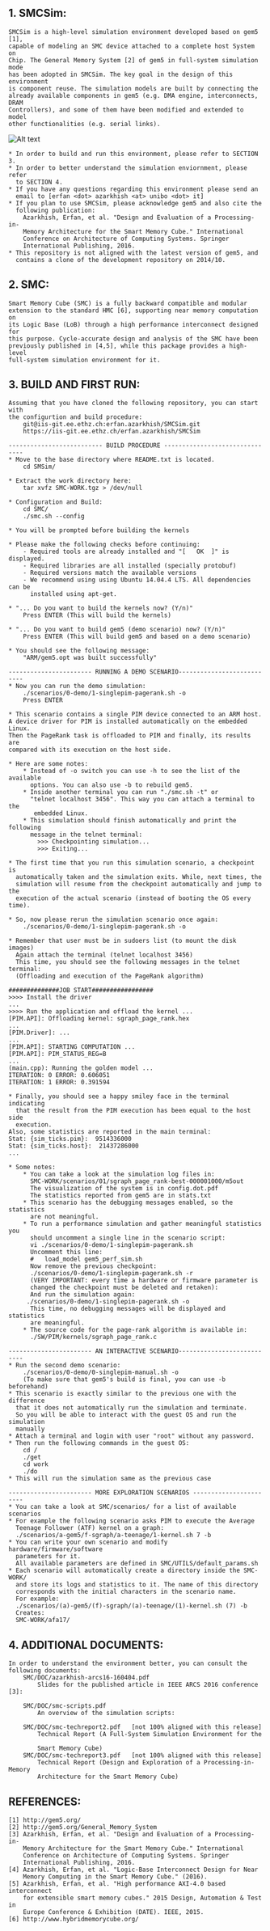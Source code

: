 ## 1. SMCSim:
    SMCSim is a high-level simulation environment developed based on gem5 [1],
    capable of modeling an SMC device attached to a complete host System on
    Chip. The General Memory System [2] of gem5 in full-system simulation mode
    has been adopted in SMCSim. The key goal in the design of this environment
    is component reuse. The simulation models are built by connecting the
    already available components in gem5 (e.g. DMA engine, interconnects, DRAM
    Controllers), and some of them have been modified and extended to model
    other functionalities (e.g. serial links).

![Alt text](SMC/DOC/smcsim-small.png?raw=true "SMCSim")

    * In order to build and run this environment, please refer to SECTION 3.
    * In order to better understand the simulation enviornment, please refer 
      to SECTION 4.
    * If you have any questions regarding this environment please send an
      email to [erfan <dot> azarkhish <at> unibo <dot> it]
    * If you plan to use SMCSim, please acknowledge gem5 and also cite the
      following publication:
        Azarkhish, Erfan, et al. "Design and Evaluation of a Processing-in-
        Memory Architecture for the Smart Memory Cube." International 
        Conference on Architecture of Computing Systems. Springer
        International Publishing, 2016.
    * This repository is not aligned with the latest version of gem5, and
      contains a clone of the development repository on 2014/10.
    
## 2. SMC:
    Smart Memory Cube (SMC) is a fully backward compatible and modular 
    extension to the standard HMC [6], supporting near memory computation on 
    its Logic Base (LoB) through a high performance interconnect designed for 
    this purpose. Cycle-accurate design and analysis of the SMC have been 
    previously published in [4,5], while this package provides a high-level 
    full-system simulation environment for it.
    
## 3. BUILD AND FIRST RUN:
    Assuming that you have cloned the following repository, you can start with
    the configurtion and build procedure:
        git@iis-git.ee.ethz.ch:erfan.azarkhish/SMCSim.git
        https://iis-git.ee.ethz.ch/erfan.azarkhish/SMCSim

    -------------------------- BUILD PROCEDURE -------------------------------
    * Move to the base directory where README.txt is located.
        cd SMSim/

    * Extract the work directory here:
        tar xvfz SMC-WORK.tgz > /dev/null

    * Configuration and Build:
        cd SMC/
        ./smc.sh --config

    * You will be prompted before building the kernels

    * Please make the following checks before continuing:
        - Required tools are already installed and "[   OK  ]" is displayed.
        - Required libraries are all installed (specially protobuf)
        - Required versions match the available versions
        - We recommend using using Ubuntu 14.04.4 LTS. All dependencies can be
          installed using apt-get.

    * "... Do you want to build the kernels now? (Y/n)"
        Press ENTER (This will build the kernels)

    * "... Do you want to build gem5 (demo scenario) now? (Y/n)"
        Press ENTER (This will build gem5 and based on a demo scenario)

    * You should see the following message:
        "ARM/gem5.opt was built successfully"

    ----------------------- RUNNING A DEMO SCENARIO---------------------------
    * Now you can run the demo simulation:
        ./scenarios/0-demo/1-singlepim-pagerank.sh -o
        Press ENTER

    * This scenario contains a single PIM device connected to an ARM host.
    A device driver for PIM is installed automatically on the embedded Linux.
    Then the PageRank task is offloaded to PIM and finally, its results are
    compared with its execution on the host side.

    * Here are some notes:
        * Instead of -o switch you can use -h to see the list of the available
          options. You can also use -b to rebuild gem5.
        * Inside another terminal you can run "./smc.sh -t" or 
          "telnet localhost 3456". This way you can attach a terminal to the
           embedded Linux.
        * This simulation should finish automatically and print the following 
          message in the telnet terminal:
            >>> Checkpointing simulation...
            >>> Exiting...

    * The first time that you run this simulation scenario, a checkpoint is
      automatically taken and the simulation exits. While, next times, the 
      simulation will resume from the checkpoint automatically and jump to the
      execution of the actual scenario (instead of booting the OS every time).

    * So, now please rerun the simulation scenario once again:
        ./scenarios/0-demo/1-singlepim-pagerank.sh -o

    * Remember that user must be in sudoers list (to mount the disk images)
      Again attach the terminal (telnet localhost 3456)
      This time, you should see the following messages in the telnet terminal:
      (Offloading and execution of the PageRank algorithm)
    
    ##############JOB START#################
    >>>> Install the driver
    ...
    >>>> Run the application and offload the kernel ...
    [PIM.API]: Offloading kernel: sgraph_page_rank.hex
    ...
    [PIM.Driver]: ...
    ...
    [PIM.API]: STARTING COMPUTATION ...
    [PIM.API]: PIM_STATUS_REG=B
    ...
    (main.cpp): Running the golden model ... 
    ITERATION: 0 ERROR: 0.606051
    ITERATION: 1 ERROR: 0.391594

    * Finally, you should see a happy smiley face in the terminal indicating 
      that the result from the PIM execution has been equal to the host side
      execution.
    Also, some statistics are reported in the main terminal:
    Stat: {sim_ticks.pim}:  9514336000
    Stat: {sim_ticks.host}:  21437286000
    ...

    * Some notes:
        * You can take a look at the simulation log files in:
          SMC-WORK/scenarios/01/sgraph_page_rank-best-000001000/m5out
          The visualization of the system is in config.dot.pdf
          The statistics reported from gem5 are in stats.txt
        * This scenario has the debugging messages enabled, so the statistics 
          are not meaningful. 
        * To run a performance simulation and gather meaningful statistics you
          should uncomment a single line in the scenario script:
          vi ./scenarios/0-demo/1-singlepim-pagerank.sh
          Uncomment this line:
          #   load_model gem5_perf_sim.sh
          Now remove the previous checkpoint:
          ./scenarios/0-demo/1-singlepim-pagerank.sh -r
          (VERY IMPORTANT: every time a hardware or firmware parameter is 
          changed the checkpoint must be deleted and retaken):
          And run the simulation again:
         ./scenarios/0-demo/1-singlepim-pagerank.sh -o
          This time, no debugging messages will be displayed and statistics 
          are meaningful.
        * The source code for the page-rank algorithm is available in:
          ./SW/PIM/kernels/sgraph_page_rank.c 

    ----------------------- AN INTERACTIVE SCENARIO---------------------------
    * Run the second demo scenario:    
        ./scenarios/0-demo/0-singlepim-manual.sh -o
        (To make sure that gem5's build is final, you can use -b beforehand)
    * This scenario is exactly similar to the previous one with the difference
      that it does not automatically run the simulation and terminate.
      So you will be able to interact with the guest OS and run the simulation
      manually
    * Attach a terminal and login with user "root" without any password.
    * Then run the following commands in the guest OS:
        cd /
        ./get
        cd work
        ./do
    * This will run the simulation same as the previous case

    ----------------------- MORE EXPLORATION SCENARIOS -----------------------
    * You can take a look at SMC/scenarios/ for a list of available scenarios
    * For example the following scenario asks PIM to execute the Average 
      Teenage Follower (ATF) kernel on a graph:
      ./scenarios/a-gem5/f-sgraph/a-teenage/1-kernel.sh 7 -b
    * You can write your own scenario and modify hardware/firmware/software
      parameters for it.
      All available parameters are defined in SMC/UTILS/default_params.sh
    * Each scenario will automatically create a directory inside the SMC-WORK/
      and store its logs and statistics to it. The name of this directory 
      corresponds with the initial characters in the scenario name.
      For example:
      ./scenarios/(a)-gem5/(f)-sgraph/(a)-teenage/(1)-kernel.sh (7) -b
      Creates:
      SMC-WORK/afa17/

## 4. ADDITIONAL DOCUMENTS:
    In order to understand the environment better, you can consult the 
    following documents:
        SMC/DOC/azarkhish-arcs16-160404.pdf
            Slides for the published article in IEEE ARCS 2016 conference [3]:

        SMC/DOC/smc-scripts.pdf
            An overview of the simulation scripts:

        SMC/DOC/smc-techreport2.pdf   [not 100% aligned with this release]
            Technical Report (A Full-System Simulation Environment for the

            Smart Memory Cube)
        SMC/DOC/smc-techreport3.pdf   [not 100% aligned with this release]
            Technical Report (Design and Exploration of a Processing-in-Memory
            Architecture for the Smart Memory Cube)

## REFERENCES:
    [1] http://gem5.org/
    [2] http://gem5.org/General_Memory_System
    [3] Azarkhish, Erfan, et al. "Design and Evaluation of a Processing-in-
        Memory Architecture for the Smart Memory Cube." International
        Conference on Architecture of Computing Systems. Springer
        International Publishing, 2016.
    [4] Azarkhish, Erfan, et al. "Logic-Base Interconnect Design for Near
        Memory Computing in the Smart Memory Cube." (2016).
    [5] Azarkhish, Erfan, et al. "High performance AXI-4.0 based interconnect
        for extensible smart memory cubes." 2015 Design, Automation & Test in
        Europe Conference & Exhibition (DATE). IEEE, 2015.
    [6] http://www.hybridmemorycube.org/
